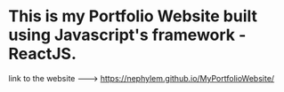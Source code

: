 # This is my Portfolio Website built using Javascript's framework - ReactJS. 

link to the website ---> https://nephylem.github.io/MyPortfolioWebsite/
